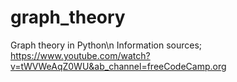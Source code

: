 # graph_theory
Graph theory in Python\n
Information sources;
https://www.youtube.com/watch?v=tWVWeAqZ0WU&ab_channel=freeCodeCamp.org
